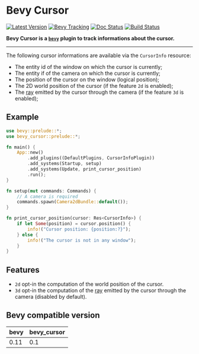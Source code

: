 # Bevy Cursor

[![Latest Version]][crates.io] [![Bevy Tracking]][bevy tracking doc] [![Doc Status]][docs] [![Build Status]][actions]

[Latest Version]: https://img.shields.io/crates/v/bevy_cursor.svg
[crates.io]: https://crates.io/crates/bevy_cursor
[Bevy Tracking]: https://img.shields.io/badge/Bevy%20tracking-released%20version-lightblue?labelColor=555555&logo=bevy
[bevy tracking doc]: https://github.com/bevyengine/bevy/blob/main/docs/plugins_guidelines.md#main-branch-tracking
[Doc Status]: https://docs.rs/bevy_cursor/badge.svg
[docs]: https://docs.rs/bevy_cursor
[Build Status]: https://github.com/tguichaoua/bevy_cursor/actions/workflows/ci.yml/badge.svg?branch=main
[actions]: https://github.com/tguichaoua/bevy_cursor/actions/workflows/ci.yml

**Bevy Cursor is a [`bevy`](https://github.com/bevyengine/bevy) plugin to track informations about the cursor.**

---

The following cursor informations are available via the `CursorInfo` resource:

- The entity id of the window on which the cursor is currently;
- The entity if of the camera on which the cursor is currently;
- The position of the cursor on the window (logical position);
- The 2D world position of the cursor (if the feature `2d` is enabled);
- The [ray](https://docs.rs/bevy/0.11.0/bevy/index.html) emitted by the cursor through the camera (if the feature `3d` is enabled);

## Example

```rust ,no_run
use bevy::prelude::*;
use bevy_cursor::prelude::*;

fn main() {
    App::new()
        .add_plugins((DefaultPlugins, CursorInfoPlugin))
        .add_systems(Startup, setup)
        .add_systems(Update, print_cursor_position)
        .run();
}

fn setup(mut commands: Commands) {
    // A camera is required
    commands.spawn(Camera2dBundle::default());
}

fn print_cursor_position(cursor: Res<CursorInfo>) {
    if let Some(position) = cursor.position() {
        info!("Cursor position: {position:?}");
    } else {
        info!("The cursor is not in any window");
    }
}
```

## Features

- `2d` opt-in the computation of the world position of the cursor.
- `3d` opt-in the computation of the [ray](https://docs.rs/bevy/0.11.0/bevy/index.html) emitted by the cursor through the camera (disabled by default).

## Bevy compatible version

| bevy | bevy_cursor |
| ---- | ----------- |
| 0.11 | 0.1         |
